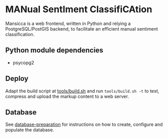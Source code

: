# MANual SentIment ClassifiCAtion 

Mansicca is a web frontend, written in Python and relying a PostgreSQL/PostGIS backend, to facilitate an efficient manual sentiment classification.

## Python module dependencies
- psycopg2

## Deploy
Adapt the build script at [tools/build.sh](./tools/build.sh) and run `tools/build.sh -t` to test, compress and upload the markup content to a web server.

## Database
See [database-preparation](./database-preparation/) for instructions on how to create, configure and populate the database.
